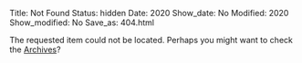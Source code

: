 Title: Not Found
Status: hidden
Date: 2020
Show_date: No
Modified: 2020
Show_modified: No
Save_as: 404.html

The requested item could not be located. Perhaps you might want to check
the [Archives](/archives.html)?